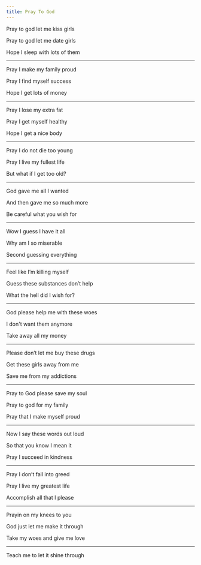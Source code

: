 ```yaml
---
title: Pray To God 
---
```


Pray to god let me kiss girls 

Pray to god let me date girls 

Hope I sleep with lots of them 

---

Pray I make my family proud

Pray I find myself success 

Hope I get lots of money 

---

Pray I lose my extra fat

Pray I get myself healthy

Hope I get a nice body 

---

Pray I do not die too young 

Pray I live my fullest life 

But what if I get too old?

---

God gave me all I wanted 

And then gave me so much more 

Be careful what you wish for 

---

Wow I guess I have it all 

Why am I so miserable 

Second guessing everything 

---

Feel like I’m killing myself 

Guess these substances don’t help 

What the hell did I wish for? 

---

God please help me with these woes 

I don't want them anymore 

Take away all my money 

---

Please don’t let me buy these drugs 

Get these girls away from me 

Save me from my addictions 

---

Pray to God please save my soul 

Pray to god for my family 

Pray that I make myself proud 

---

Now I say these words out loud

So that you know I mean it 

Pray I succeed in kindness 

---

Pray I don’t fall into greed

Pray I live my greatest life 

Accomplish all that I please 

---

Prayin on my knees to you 

God just let me make it through 

Take my woes and give me love 

---

Teach me to let it shine through 
